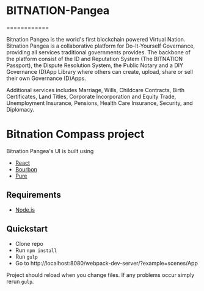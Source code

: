 # BITNATION-Pangea
============

Bitnation Pangea is the world's first blockchain powered Virtual Nation. Bitnation Pangea is a collaborative platform for Do-It-Yourself Governance, providing all services traditional governments provides. The backbone of the platform consist of the ID and Reputation System (The BITNATION Passport), the Dispute Resolution System, the Public Notary and a DIY Governance (D)App Library where others can create, upload, share or sell their own Governance (D)Apps. 

Additional services includes Marriage, Wills, Childcare Contracts, Birth Certificates, Land Titles, Corporate Incorporation and Equity Trade, Unemployment Insurance, Pensions, Health Care Insurance, Security, and Diplomacy.

# Bitnation Compass project

Bitnation Pangea's UI is built using

  * [React](https://facebook.github.io/react/)
  * [Bourbon](http://bourbon.io/)
  * [Pure](http://purecss.io/)

## Requirements

  * [Node.js](http://nodejs.org)

## Quickstart

  * Clone repo
  * Run `npm install`
  * Run `gulp`
  * Go to http://localhost:8080/webpack-dev-server/?example=scenes/App
 
Project should reload when you change files. If any problems occur simply rerun `gulp`.